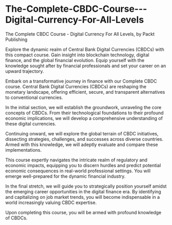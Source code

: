 # The-Complete-CBDC-Course---Digital-Currency-For-All-Levels

The Complete CBDC Course - Digital Currency For All Levels, by Packt Publishing

Explore the dynamic realm of Central Bank Digital Currencies (CBDCs) with this compact course. Gain insight into blockchain technology, digital finance, and the global financial evolution. Equip yourself with the knowledge sought after by financial professionals and set your career on an upward trajectory.

Embark on a transformative journey in finance with our Complete CBDC course. Central Bank Digital Currencies (CBDCs) are reshaping the monetary landscape, offering efficient, secure, and transparent alternatives to conventional currencies.

In the initial section, we will establish the groundwork, unraveling the core concepts of CBDCs. From their technological foundations to their profound economic implications, we will develop a comprehensive understanding of these digital currencies.

Continuing onward, we will explore the global terrain of CBDC initiatives, dissecting strategies, challenges, and successes across diverse countries. Armed with this knowledge, we will adeptly evaluate and compare these implementations.

This course expertly navigates the intricate realm of regulatory and economic impacts, equipping you to discern hurdles and predict potential economic consequences in real-world professional settings. You will emerge well-prepared for the dynamic financial industry.

In the final stretch, we will guide you to strategically position yourself amidst the emerging career opportunities in the digital finance era. By identifying and capitalizing on job market trends, you will become indispensable in a world increasingly valuing CBDC expertise.

Upon completing this course, you will be armed with profound knowledge of CBDCs.
